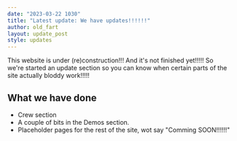 ```yaml
---
date: "2023-03-22 1030"
title: "Latest update: We have updates!!!!!!"
author: old_fart
layout: update_post
style: updates
---
```

This website is under (re)construction!!! And it's not finished yet!!!!! So we're started an update section so you can know when certain parts of the site actually bloddy work!!!!!

## What we have done

* Crew section
* A couple of bits in the Demos section.
* Placeholder pages for the rest of the site, wot say "Comming SOON!!!!!!"
